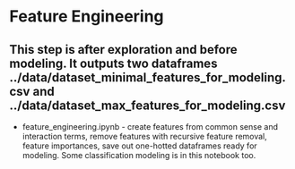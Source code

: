 # Feature Engineering
## This step is after exploration and before modeling. It outputs two dataframes **../data/dataset_minimal_features_for_modeling.csv** and **../data/dataset_max_features_for_modeling.csv**
* feature_engineering.ipynb - create features from common sense and interaction terms, remove features with recursive feature removal, feature importances, save out one-hotted dataframes ready for modeling. Some classification modeling is in this notebook too.

